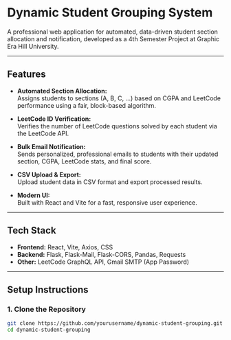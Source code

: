 # Dynamic Student Grouping System

A professional web application for automated, data-driven student section allocation and notification, developed as a 4th Semester Project at Graphic Era Hill University.

---

## Features

- **Automated Section Allocation:**  
  Assigns students to sections (A, B, C, ...) based on CGPA and LeetCode performance using a fair, block-based algorithm.

- **LeetCode ID Verification:**  
  Verifies the number of LeetCode questions solved by each student via the LeetCode API.

- **Bulk Email Notification:**  
  Sends personalized, professional emails to students with their updated section, CGPA, LeetCode stats, and final score.

- **CSV Upload & Export:**  
  Upload student data in CSV format and export processed results.

- **Modern UI:**  
  Built with React and Vite for a fast, responsive user experience.

---

## Tech Stack

- **Frontend:** React, Vite, Axios, CSS
- **Backend:** Flask, Flask-Mail, Flask-CORS, Pandas, Requests
- **Other:** LeetCode GraphQL API, Gmail SMTP (App Password)

---

## Setup Instructions

### 1. Clone the Repository

```bash
git clone https://github.com/yourusername/dynamic-student-grouping.git
cd dynamic-student-grouping
